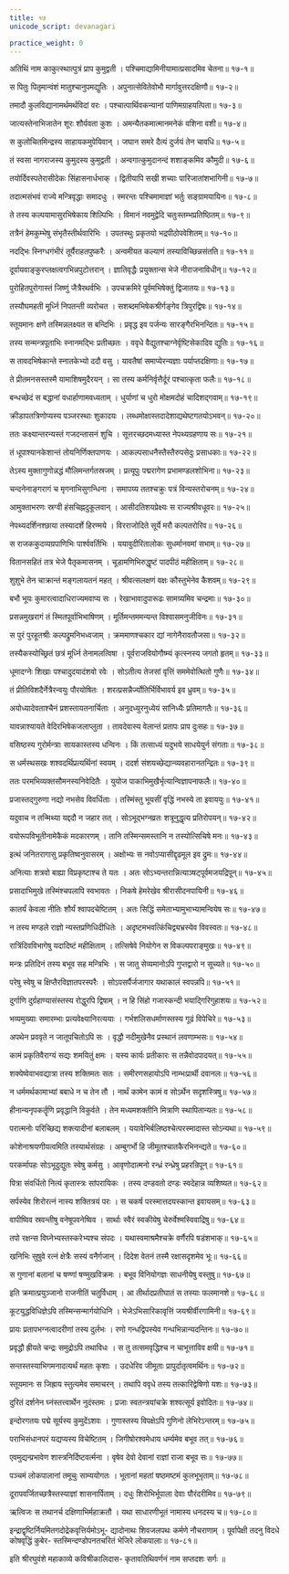 ```yaml
---
title: १७
unicode_script: devanagari

practice_weight: 0
---
```


<div class="audioEmbed"  caption="रामानुजार्यः 1974 " src="https://archive
.org/download/Raghuvamsha-mUlam-vedabhoomi.org/Raghuvamsha-Sarga17-01-20.mp3"></div>

अतिथिं नाम काकुत्स्थात्पुत्रं प्राप कुमुद्वती ।
पश्चिमाद्यामिनीयामात्प्रसादमिव चेतना॥ १७-१॥

स पितुः पितृमान्वंशं मातुश्चानुपमद्युतिः ।
अपुनात्सेवितेवोभौ मार्गावुत्तरदक्षिणौ॥ १७-२॥

तमादौ कुलविद्यानामर्थमर्थविदां वरः ।
पश्चात्पार्थिवकन्यानां पाणिमग्राहयत्पिता॥ १७-३॥

जात्यस्तेनाभिजातेन शूरः शौर्यवता कुशः ।
अमन्यैतकमात्मानमनेकं वशिना वशी॥ १७-४॥

स कुलोचितमिन्द्रस्य साहायकमुपेयिवान् ।
जघान समरे दैत्यं दुर्जयं तेन चावधि॥ १७-५॥

तं स्वसा नागराजस्य कुमुदस्य कुमुद्वती ।
अन्वगात्कुमुदानन्दं शशाङ्कमिव कौमुदी॥ १७-६॥

तयोर्दिवस्पतेरासीदेकः सिंहासनार्धभाक् ।
द्वितीयापि सखी शच्याः पारिजातांशभागिनी॥ १७-७॥

तदात्मसंभवं राज्ये मन्त्रिवृद्धाः समादधुः ।
स्मरन्तः पश्चिमामाज्ञां भर्तुः सङ्ग्रामयायिनः॥ १७-८॥

ते तस्य कल्पयामासुरभिषेकाय शिल्पिभिः ।
विमानं नवमुद्वेदि चतुःस्तम्भप्रतिष्ठितम्॥ १७-९॥

तत्रैनं हेमकुम्भेषु संभृतैस्तीर्थवारिभिः ।
उपतस्थुः प्रकृतयो भद्रपीठोपवेशितम्॥ १७-१०॥

नदद्भिः स्निग्धगंभीरं तूर्यैराहतपुष्करैः ।
अन्वमीयत कल्याणं तस्याविच्छिन्नसंतति॥ १७-११॥

दूर्वायवाङ्कुरप्लक्षत्वगभिन्नपुटोत्तरान् ।
ज्ञातिवृद्धैः प्रयुक्तान्स भेजे नीराजनाविधीन्॥ १७-१२॥

पुरोहितपुरोगास्तं जिष्णुं जैत्रैरथर्वभिः ।
उपचक्रमिरे पूर्वमभिषेक्तुं द्विजातयः॥ १७-१३॥

तस्यौघमहती मूर्ध्नि निपतन्ती व्यरोचत ।
सशब्दमभिषेकश्रीर्गङ्गेव त्रिपुरद्विषः॥ १७-१४॥

स्तूयमानः क्षणे तस्मिन्नलक्ष्यत स बन्दिभिः ।
प्रवृद्ध इव पर्जन्यः सारङ्गैरभिनन्दितः॥ १७-१५॥

तस्य सन्मन्त्रपूताभिः स्नानमद्भिः प्रतीच्छतः ।
ववृधे वैद्युतश्चाग्नेर्वृष्टिसेकादिव द्युतिः॥ १७-१६॥

स तावदभिषेकान्ते स्नातकेभ्यो ददौ वसु ।
यावतैषां समाप्येरन्यज्ञाः पर्याप्तदक्षिणाः॥ १७-१७॥

ते प्रीतमनसस्तस्मै यामाशिषमुदैरयन् ।
सा तस्य कर्मनिर्वृत्तैर्दूरं पश्चात्कृता फलैः॥ १७-१८॥

बन्धच्छेदं स बद्धानां वधार्हाणामवध्यताम् ।
धुर्याणां च धुरो मोक्षमदोहं चादिशद्गवाम्॥ १७-१९॥

क्रीडापतत्रिणोप्यस्य पञ्जरस्थाः शुकादयः ।
लब्धमोक्षास्तदादेशाद्यथेष्टगतयोऽभवन्॥ १७-२०॥

<div class="audioEmbed"  caption="रामानुजार्यः 1974 " src="https://archive
.org/download/Raghuvamsha-mUlam-vedabhoomi.org/Raghuvamsha-Sarga17-21-40.mp3"></div>

ततः कक्ष्यान्तरन्यस्तं गजदन्तासनं शुचि ।
सूत्तरच्छदमध्यास्त नेपथ्यग्रहणाय सः॥ १७-२१॥

तं धूपाश्यानकेशान्तं तोयनिर्णिक्तपाणयः ।
आकल्पसाधनैस्तैस्तैरुपसेदुः प्रसाधकाः॥ १७-२२॥

तेऽस्य मुक्तागुणोन्नद्धं मौलिमन्तर्गतस्रजम् ।
प्रत्यूपुः पद्मरागेण प्रभामण्डलशोभिना॥ १७-२३॥

चन्दनेनाङ्गरागं च मृगनाभिसुगन्धिना ।
समापय्य ततश्चक्रुः पत्रं विन्यस्तरोचनम्॥ १७-२४॥

आमुक्ताभरणः स्रग्वी हंसचिह्नदुकूलवान् ।
आसीदतिशयप्रेक्ष्यः स राज्यश्रीवधूवरः॥ १७-२५॥

नेपथ्यदर्शिनश्छाया तस्यादर्शे हिरण्मये ।
विरराजोदिते सूर्ये मरौ कल्पतरोरिव॥ १७-२६॥

स राजककुदव्यग्रपाणिभिः पार्श्ववर्तिभिः ।
ययावुदीरितालोकः सुधर्मानवमां सभाम्॥ १७-२७॥

वितानसहितं तत्र भेजे पैतृकमासनम् ।
चूडामणिभिरुद्धृष्टं पादपीठं महीक्षिताम्॥ १७-२८॥

शुशुभे तेन चाक्रान्तं मङ्गलायतनं महत् ।
श्रीवत्सलक्षणं वक्षः कौस्तुभेनेव कैशवम्॥ १७-२९॥

बभौ भूयः कुमारत्वादाधिराज्यमवाप्य सः ।
रेखाभावादुपारूढः सामग्र्यमिव चन्द्रमाः॥ १७-३०॥

प्रसन्नमुखरागं तं स्मितपूर्वाभिभाषिणम् ।
मूर्तिमन्तममन्यन्त विश्वासमनुजीविनः॥ १७-३१॥

स पुरं पुरहूतश्रीः कल्पद्रुमनिभध्वजाम् ।
क्रममाणश्चकार द्यां नागेनैरावतौजसा॥ १७-३२॥

तस्यैकस्योच्छ्रितं छत्रं मूर्ध्नि तेनामलत्विषा ।
पूर्वराजवियोगौष्म्यं कृत्स्नस्य जगतो हृतम्॥ १७-३३॥

धूमादग्नेः शिखाः पश्चादुदयादंशवो रवेः ।
सोऽतीत्य तेजसां वृत्तिं सममेवोत्थितो गुणैः॥ १७-३४॥

तं प्रीतिविशदैर्नेत्रैरन्वयुः पौरयोषितः ।
शरत्प्रसन्नैर्ज्योतिर्भिर्विभावर्य इव ध्रुवम्॥ १७-३५॥

अयोध्यादेवताश्चैनं प्रशस्तायतनार्चिताः ।
अनुदध्युरनुध्येयं सांनिध्यैः प्रतिमागतैः॥ १७-३६॥

यावन्नाश्यायते वेदिरभिषेकजलाप्लुता ।
तावदेवास्य वेलान्तं प्रतापः प्राप दुःसहः॥ १७-३७॥

वसिष्ठस्य गुरोर्मन्त्राः सायकास्तस्य धन्विनः ।
किं तत्साध्यं यदुभये साधयेयुर्न संगताः॥ १७-३८॥

स धर्मस्थसखः शश्वदर्थिप्रत्यर्थिनां स्वयम् ।
ददर्श संशयच्छेद्यान्व्यवहारानतन्द्रितः॥ १७-३९॥

ततः परमभिव्यक्तसौमनस्यनिवेदितैः ।
युयोज पाकाभिमुखैर्भृत्यान्विज्ञापनाफलैः॥ १७-४०॥

<div class="audioEmbed"  caption="रामानुजार्यः 1974 " src="https://archive
.org/download/Raghuvamsha-mUlam-vedabhoomi.org/Raghuvamsha-Sarga17-41-60.mp3"></div>

प्रजास्तद्गुरुणा नद्यो नभसेव विवर्धिताः ।
तस्मिंस्तु भूयसीं वृद्धिं नभस्ये ता इवाययुः॥ १७-४१॥

यदुवाच न तन्मिथ्या यद्ददौ न जहार तत् ।
सोऽभूद्भग्नव्रतः शत्रूनुद्धृत्य प्रतिरोपयन्॥ १७-४२॥

वयोरूपविभूतीनामेकैकं मदकारणम् ।
तानि तस्मिन्समस्तानि न तस्योत्सिचिषे मनः॥ १७-४३॥

इत्थं जनितरागासु प्रकृतिष्वनुवासरम् ।
अक्षोभ्यः स नवोऽप्यासीद्दृढमूल इव द्रुमः॥ १७-४४॥

अनित्याः शत्रवो बाह्या विप्रकृष्टाश्च ते यतः ।
अतः सोऽभ्यन्तरान्नित्याञ्षट्पूर्वमजयद्रिपून्॥ १७-४५॥

प्रसादाभिमुखे तस्मिंश्चपलापि स्वभावतः ।
निकषे हेमरेखेव श्रीरासीदनपायिनी॥ १७-४६॥

कातर्यं केवला नीतिः शौर्यं श्वापदचेष्टितम् ।
अतः सिद्धिं समेताभ्यामुभाभ्यामन्वियेष सः॥ १७-४७॥

न तस्य मण्डले राज्ञो न्यस्तप्रणिधिदीधितेः ।
अदृष्टमभवत्किंचिद्व्यभ्रस्येव विवस्वतः॥ १७-४८॥

रात्रिंदिवविभागेषु यदादिष्टं महीक्षिताम् ।
तत्सिषेवे नियोगेन स विकल्पपराङ्मुखः॥ १७-४९॥

मन्त्रः प्रतिदिनं तस्य बभूव सह मन्त्रिभिः ।
स जातु सेव्यमानोऽपि गुप्तद्वारो न सूच्यते॥ १७-५०॥

परेषु स्वेषु च क्षिप्तैरविज्ञातपरस्परैः ।
सोऽपसर्पैर्जजागार यथाकालं स्वपन्नपि॥ १७-५१॥

दुर्गाणि दुर्ग्रहाण्यासंस्तस्य रोद्धुरपि द्विषाम् ।
न हि सिंहो गजास्कन्दी भयाद्गिरिगुहाशयः॥ १७-५२॥

भव्यमुख्याः समारम्भाः प्रत्यवेक्ष्यानिरत्ययाः ।
गर्भशलिसधर्माणस्तस्य गूढं विपेचिरे॥ १७-५३॥

अपथेन प्रववृते न जातूपचितोऽपि सः ।
वृद्धौ नदीमुखेनैव प्रस्थानं लवणाम्भसः॥ १७-५४॥

कामं प्रकृतिवैराग्यं सद्यः शमयितुं क्षमः ।
यस्य कार्यः प्रतीकारः स तन्नैवोदपादयत्॥ १७-५५॥

शक्येष्वेवाभवद्यात्रा तस्य शक्तिमतः सतः ।
समीरणसहायोऽपि नाम्भःप्रार्थी दवानलः॥ १७-५६॥

न धर्ममर्थकामाभ्यां बबाधे न च तेन तौ ।
नार्थं कामेन कामं व सोऽर्थेन सदृशस्त्रिषु॥ १७-५७॥

हीनान्यनृपकर्तॄणि प्रवृद्धानि विकुर्वते ।
तेन मध्यमशक्तीनि मित्राणि स्थापितान्यतः॥ १७-५८॥

परात्मनोः परिच्छिद्य शक्त्यादीनां बलाबलम् ।
ययावेभिर्बलिष्ठश्चेत्परस्मादास्त सोऽन्यथा॥ १७-५९॥

कोशेनाश्रयणीयत्वमिति तस्यार्थसंग्रहः ।
अम्बुगर्भो हि जीमूतश्चातकैरभिनन्द्यते॥ १७-६०॥

<div class="audioEmbed"  caption="रामानुजार्यः 1974 " src="https://archive
.org/download/Raghuvamsha-mUlam-vedabhoomi.org/Raghuvamsha-Sarga17-61-81.mp3"></div>

परकर्मापहः सोऽभूदुद्युतः स्वेषु कर्मसु ।
आवृणोदात्मनो रन्ध्रं रन्ध्रेषु प्रहरन्रिपून्॥ १७-६१॥

पित्रा संवर्धितो नित्यं कृतास्त्रः सांपरायिकः ।
तस्य दण्डवतो दण्डः स्वदेहान्न व्यशिष्यत॥ १७-६२॥

सर्पस्येव शिरोरत्नं नास्य शक्तित्रयं परः ।
स चकर्ष परस्मात्तदयस्कान्त इवायसम्॥ १७-६३॥

वापीष्विव स्रवन्तीषु वनेषूपवनेष्विव ।
सार्थाः स्वैरं स्वकीयेषु चेरुर्वेश्मस्विवाद्रिषु॥ १७-६४॥

तपो रक्षन्स विघ्नेभ्यस्तस्करेभ्यश्च संपदः ।
यथास्वमाश्रमैश्चक्रे वर्णैरपि षडंशभाक्॥ १७-६५॥

खनिभिः सुषुवे रत्नं क्षेत्रैः सस्यं वनैर्गजान् ।
दिदेश वेतनं तस्मै रक्षासदृशमेव भूः॥ १७-६६॥

स गुणानां बलानां च षण्णां षण्मुखविक्रमः ।
बभूव विनियोगज्ञः साधनीयेषु वस्तुषु॥ १७-६७॥

इति क्रमात्प्रयुञ्जानो राजनीतिं चतुर्विधाम् ।
आ तीर्थादप्रतीघातं स तस्याः फलमानशे॥ १७-६८॥

कूटयुद्धविधिज्ञेऽपि तस्मिन्सन्मार्गयोधिनि ।
भेजेऽभिसारिकावृत्तिं जयश्रीर्वीरगामिनी॥ १७-६९॥

प्रायः प्रतापभग्नत्वादरीणां तस्य दुर्लभः ।
रणो गन्धद्विपस्येव गन्धभिन्नान्यदन्तिनः॥ १७-७०॥

प्रवृद्धौ ह्रीयते चन्द्रः समुद्रोऽपि तथाविधः ।
स तु तत्समवृद्धिश्च न चाभूत्ताविव क्षयी॥ १७-७१॥

सन्तस्तस्याभिगमनादत्यर्थं महतः कृशाः ।
उदधेरिव जीमूताः प्रापुर्दातृत्वमर्थिनः॥ १७-७२॥

स्तूयमानः स जिह्राय स्तुत्यमेव समाचरन् ।
तथापि ववृधे तस्य तत्कारिद्वेषिणो यशः॥ १७-७३॥

दुरितं दर्शनेन घ्नंस्तत्त्वार्थेन नुदंस्तमः ।
प्रजाः स्वतन्त्रयांचक्रे शश्वत्सूर्य इवोदितः॥ १७-७४॥

इन्दोरगतयः पद्मे सूर्यस्य कुमुदेंऽशवः ।
गुणास्तस्य विपक्षेऽपि गुणिनो लेभिरेऽन्तरम्॥ १७-७५॥

पराभिसंधानपरं यद्यप्यस्य विचेष्टितम् ।
जिगीषोरश्वमेधाय धर्म्यमेव बभूव तत्॥ १७-७६॥

एवमुद्यन्प्रभावेण शास्त्रनिर्दिष्टवर्त्मना ।
वृषेव देवो देवानां राज्ञां राजा बभूव सः॥ १७-७७॥

पञ्चमं लोकपालानां तमूचुः साम्ययोगतः ।
भूतानां महतां षष्ठमष्टमं कुलभूभृताम्॥ १७-७८॥

दूरापवर्जितच्छत्रैस्तस्याज्ञां शासनार्पिताम् ।
दधुः शिरोभिर्भूपाला देवाः पौरंदरीमिव॥ १७-७९॥

ऋत्विजः स तथानर्च दक्षिणाभिर्महाक्रतौ ।
यथा साधारणीभूतं नामास्य धनदस्य च॥ १७-८०॥

इन्द्राद्वृष्टिर्नियमितगदोद्रेकवृत्तिर्यमोऽभू-
द्यादोनाथः शिवजलपथः कर्मणे नौचराणाम् ।
पूर्वापेक्षी तदनु विदधे कोषवृद्धिं कुबेर-
स्तस्मिन्दण्डोपनतचरितं भेजिरे लोकपालाः॥ १७-८१॥

इति श्रीरघुवंशे महाकाव्ये कविश्रीकालिदास-
कृतावतिथिवर्णनं नाम सप्तदशः सर्गः ॥
